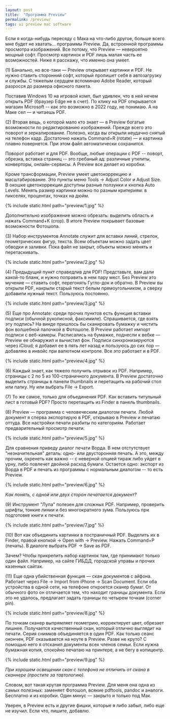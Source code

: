 ```yaml
---
layout: post
title:  "Программа Preview"
permalink: /preview/
tags: ui preview mac software
---
```


Если я когда-нибудь пересяду с Мака на что-либо другое, больше всего мне будет не хватать... программы Preview. Да, встроенной программы просмотра изображений. Все потому, что Preview — невероятно мощный софт. Просмотр картинок и PDF лишь малая часть ее возможностей. Ниже я расскажу, что именно она умеет.

(1) Банально, но все-таки — Preview открывает картинки и PDF. Не нужно ставить сторонний софт, который пропишет себя в автозагрузку и службы. С тяжелым сердцем вспоминаю Adobe Reader, который разросся до размера офисного пакета.

Поставив Windows 10 на игровой комп, был удивлен, что в ней нечем открыть PDF (браузер Edge не в счет). По клику на PDF открывается магазин Microsoft -- как это возможно в 2022 году, не понимаю. А на Маке сел — и читаешь PDF.

<!-- more -->

(2) Вторая вещь, о которой мало кто знает — в Preview богатые возможности по редактированию изображений. Прежде всего это поворот и зеркалирование. Полезно, когда вы открыли неудачно снятый на телефон кадр. Достаточно нажать Command+R (rotate) — и картинка плавно повернется. При этом файл автоматически сохранится.

Поворот работает и для PDF. Вообще, любые операции с PDF -- поворт, обрезка, вставка страниц -- это гребаный ад: различные утилиты, конверторы, онлайн-сервисы. А Preview все делает из коробки.

Кроме трансформации, Preview умеет цветокоррекцию и масштабирование. Это пункты меню Tools &rarr; Adjust Color и Adjust Size. В окошке цветокоррекции доступны разные ползунки и кнопка Auto Levels. Менять размер картинки можно по разным критериям: в пикселях, процентах, точках на дюйм.

{% include static.html path="preview/1.jpg" %}

Дополнительно изображение можно обрезать: выделить область и нажать Command+K (crop). В итоге Preview покрывает базовые возможности Фотошопа.

(3) Набор инструментов Annotate служит для вставки линий, стрелок, геометрических фигур, текста. Всем объектам можно задать цвет обводки и заливки. Пока файл не закрыт, объекты можно менять и перетаскивать.

{% include static.html path="preview/2.jpg" %}

(4) Предыдущий пункт справедлив для PDF! Представьте, вам дали какой-то бланк, и нужно поправить в нем пару мест. Без Preview это мучение — ставить софт, перегонять Гугло-док и обратно. В Preview вы открыли PDF, накрыли старый текст белым прямоугольником, а сверху добавили нужный текст. Пользуюсь постоянно.

{% include static.html path="preview/3.jpg" %}

(5) Еще про Annotate: среди прочих пунктов есть функция вставки подписи (обычной рукописной, факсимиле). Спрашивается, где взять эту подпись? На винде пришлось бы сканировать бумажку и чистить фон волшебной палочкой в Фотошопе. В Preview работает импорт подписи с веб-камеры. Расписались на бумажке, поднесли к вебке — Preview ее обнаружил и вычистил фон. Подписи синхронизируются через iCloud; я добавил ее в пять лет назад и пользуюсь до сих пор — добавляю в инвойс при валютном контроле. Все это работает и в PDF.

{% include static.html path="preview/4.jpg" %}

(6) Каждый знает, как тяжело получить отрывок из PDF. Например, страницы с 2 по 5 из 100-страничного документа. В Preview достаточно выделить страницы в панели thumbnails и перетащить на рабочий стол или папку. Ну или выбрать File &rarr; Export.

(7) То же самое, только для объединения PDF. Как вставить титульный лист в готовый PDF? Просто перетащить из Finder в панель thumbnails.

(8) Preview — программа с человеческим диалогом печати. Любой документ я сперва экспортирую в PDF, открываю в Preview и печатаю оттуда. Все настройки печати разбиты по категориям. Работает предварительный просмотр печати.

{% include static.html path="preview/5.jpg" %}

Для сравнения приведу диалог печати Ворда. В нем отстутствует "незначительная" деталь: одно- или двусторонняя печать. А это, между прочим, охренеть как важно -- с неверной опцией тираж либо уйдет в урну, либо повлечет двойной расход бумаги. Остается одно: экспорт из Ворда в PDF и печать из программы с нормальным диалогом -- то есть Preview.

{% include static.html path="preview/6.jpg" %}

*Как понять, с одной или двух сторон печатается документ?*

(9) Инструмент "Лупа" полезен для сложных PDF. Например, проверить шрифты, тонкие линии и без многократного зума. Пользуюсь при подготовке книги к печати.

{% include static.html path="preview/7.jpg" %}

(10) Вот как объединить картинки в постраничный PDF. Выделить их в Finder, правой кнопкой &rarr; Open with &rarr; Preview. Нажать Command+P (печать). В диалоге выбрать PDF &rarr; Save as PDF.

Зачем? Чтобы прикрепить набор картинок там, где принимают только один файл. Например, на сайте ГИБДД, городской управы и прочих казенных сайтах.

(11) Еще одна убийственная функция — скан документов с айфона. Работает через File &rarr; Import from iPhone &rarr; Scan Document. Если оба устройства в одной сети, на телефоне откроется сканер бумаг. От обычного фото он отличается тем, что находит границы документа. Если это не удалось, предлагает задать границы по четырем точкам (corner pin).

{% include static.html path="preview/8.jpg" %}

По точкам сканер выпрямляет геометрию, корректирует цвет, обрезает лишнее. Получается качественный скан, который отлично выглядит на печати. Серия снимков объединяется в один PDF. Как только сеанс окончен, PDF оказывается на ноуте в Preview. Разве не круто? С помощью него я отсканил документы всех членов семьи. Если нужна бумажная копия, спокойно печатаю на принтере, а не бегу в копицентр.

{% include static.html path="preview/9.jpg" %}

*При хорошем освещении скан с телефона не отличить от скана в сканнере (простите за тавтологию).*

Словом, вот такая крутая программа Preview. Для меня она одна из самых полезных: заменяет Фотошоп, всякие pdftools, pandoc и аналоги. Бесплатно и из коробки. Один минус — закрыто и только под Мак.

Уверен, в Preview есть и другие фишки, которые я либо забыл, либо еще не изучил. Если что, пишите, добавлю.
